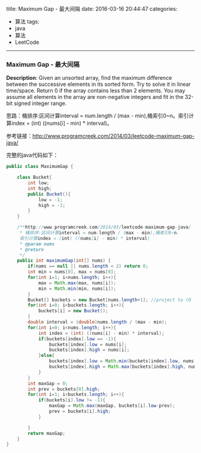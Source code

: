 




title: Maximum Gap - 最大间隔
date: 2016-03-16 20:44:47
categories: 
- 算法
tags: 
- java
- 算法
- LeetCode
<!--updated: 2016-03-16 21:40:47-->
---

### Maximum Gap - 最大间隔
**Description**: Given an unsorted array, find the maximum difference between the successive elements in its sorted form.
 Try to solve it in linear time/space.
 Return 0 if the array contains less than 2 elements.
 You may assume all elements in the array are non-negative integers and fit in the 32-bit signed integer range.
 
思路：桶排序:区间计算interval = num.length / (max - min),桶索引0~n。索引计算index = (int) ((nums[i] - min) * interval)。

参考链接：http://www.programcreek.com/2014/03/leetcode-maximum-gap-java/

完整的java代码如下：

```java
public class MaximumGap {

    class Bucket{
        int low;
        int high;
        public Bucket(){
            low = -1;
            high = -1;
        }
    }

    /**http://www.programcreek.com/2014/03/leetcode-maximum-gap-java/
     * 桶排序:区间计算interval = num.length / (max - min),桶索引0~n.
     索引计算index = (int) ((nums[i] - min) * interval)
     * @param nums
     * @return
     */
    public int maximumGap(int[] nums) {
        if(nums == null || nums.length < 2) return 0;
        int min = nums[0], max = nums[0];
        for(int i=1; i<nums.length; i++){
            max = Math.max(max, nums[i]);
            min = Math.min(min, nums[i]);
        }
        Bucket[] buckets = new Bucket[nums.length+1]; //project to (0 - n)
        for(int i=0; i<buckets.length; i++){
            buckets[i] = new Bucket();
        }
        double interval = (double)nums.length / (max - min);
        for(int i=0; i<nums.length; i++){
            int index = (int) ((nums[i] - min) * interval);
            if(buckets[index].low == -1){
                buckets[index].low = nums[i];
                buckets[index].high = nums[i];
            }else{
                buckets[index].low = Math.min(buckets[index].low, nums[i]);
                buckets[index].high = Math.max(buckets[index].high, nums[i]);
            }
        }
        int maxGap = 0;
        int prev = buckets[0].high;
        for(int i=1; i<buckets.length; i++){
            if(buckets[i].low != -1){
                maxGap = Math.max(maxGap, buckets[i].low-prev);
                prev = buckets[i].high;
            }

        }
        return maxGap;
    }
}
```
